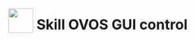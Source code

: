 # <img src='https://raw.githack.com/FortAwesome/Font-Awesome/master/svgs/solid/cog.svg' card_color='#40DBB0' width='50' height='50' style='vertical-align:bottom'/> Skill OVOS GUI control

